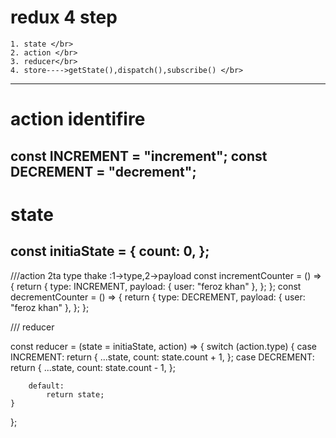 # redux 4 step

    1. state </br>
    2. action </br>
    3. reducer</br>
    4. store---->getState(),dispatch(),subscribe() </br>
-----------------------------------
# action identifire
const INCREMENT = "increment";
const DECREMENT = "decrement";
------------------------------------
# state
const initiaState = {
    count: 0,
};
---------------------
///action 2ta type thake :1->type,2->payload
const incrementCounter = () => {
    return {
        type: INCREMENT,
        payload: { user: "feroz khan" },
    };
};
const decrementCounter = () => {
    return {
        type: DECREMENT,
        payload: { user: "feroz khan" },
    };
};

/// reducer

const reducer = (state = initiaState, action) => {
    switch (action.type) {
        case INCREMENT:
            return {
                ...state,
                count: state.count + 1,
            };
        case DECREMENT:
            return {
                ...state,
                count: state.count - 1,
            };

        default:
            return state;
    }
};

